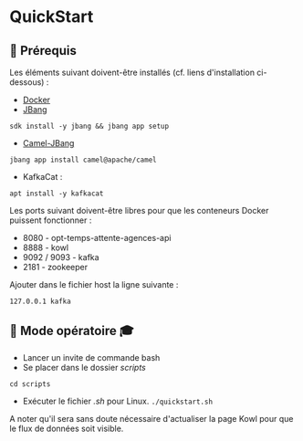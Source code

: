 # __QuickStart__

## 🧰 Prérequis

Les éléments suivant doivent-être installés (cf. liens d'installation ci-dessous) :

* <a href="https://docs.docker.com/engine/install/" target="_blank"> Docker </a>
* <a href="https://www.jbang.dev/documentation/guide/latest/installation.html" target="_blank"> JBang </a>

`
sdk install -y jbang && jbang app setup
`
* <a href="https://camel.apache.org/manual/camel-jbang.html" target="_blank"> Camel-JBang </a>

`jbang app install camel@apache/camel`
* KafkaCat : 
 
`apt install -y kafkacat`

Les ports suivant doivent-être libres pour que les conteneurs Docker puissent fonctionner :

* 8080 - opt-temps-attente-agences-api
* 8888 - kowl
* 9092 / 9093 - kafka
* 2181 - zookeeper

Ajouter dans le fichier host la ligne suivante :
```bash
127.0.0.1 kafka
```

 ## 🧑 Mode opératoire ‍🎓

 * Lancer un invite de commande bash
 * Se placer dans le dossier _scripts_ 

`cd scripts`
 * Exécuter le fichier _.sh_ pour Linux. 
 `
 ./quickstart.sh
 `
 
A noter qu'il sera sans doute nécessaire d'actualiser la page Kowl pour que le flux de données soit visible.
